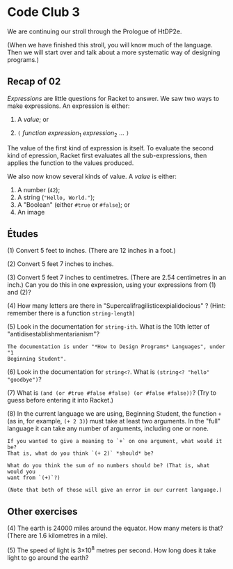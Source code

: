 # Code Club 3

We are continuing our stroll through the Prologue of HtDP2e. 

(When we have finished this stroll, you will know much of the language. Then we
will start over and talk about a more systematic way of designing programs.)


## Recap of 02

_Expressions_ are little questions for Racket to answer. We saw two ways to make
expressions. An expression is either:

  1. A _value_; or
  
  2. `(` _function_ _expression_<sub>1</sub> _expression_<sub>2</sub>  ... `)`

The value of the first kind of expression is itself. To evaluate the second kind
of epression, Racket first evaluates all the sub-expressions, then applies the
function to the values produced. 

We also now know several kinds of value. A _value_ is either: 

  1. A number (`42`);
  2. A string (`"Hello, World."`);
  3. A "Boolean" (either `#true` or `#false`); or
  4. An image


## Études

 (1) Convert 5 feet to inches. (There are 12 inches in a foot.)

 (2) Convert 5 feet 7 inches to inches.

 (3) Convert 5 feet 7 inches to centimetres. (There are 2.54 centimetres in an
    inch.) Can you do this in one expression, using your expressions from (1)
    and (2)?

 (4) How many letters are there in "Supercalifragilisticexpialidocious" ? (Hint:
    remember there is a function `string-length`)
    
 (5) Look in the documentation for `string-ith`. What is the 10th letter of
    "antidisestablishmentarianism"?
    
    The documentation is under "*How to Design Programs* Languages", under "1
    Beginning Student".

(6) Look in the documentation for `string<?`. What is `(string<? "hello" "goodbye")`?

(7) What is `(and (or #true #false #false) (or #false #false))`? (Try to guess
    before entering it into Racket.) 

(8) In the current language we are using, Beginning Student, the function `+`
    (as in, for example, `(+ 2 3)`) must take at least two arguments. In the
    "full" language it can take any number of arguments, including one or none.
    
    If you wanted to give a meaning to `+` on one argument, what would it be?
    That is, what do you think `(+ 2)` *should* be?
    
    What do you think the sum of no numbers should be? (That is, what would you
    want from `(+)`?)
        
    (Note that both of those will give an error in our current language.)
    
    










## Other exercises 

(4) The earth is 24000 miles around the equator. How many meters is that? (There
    are 1.6 kilometres in a mile).

(5) The speed of light is 3&times;10<sup>8</sup> metres per second. How long
    does it take light to go around the earth?






